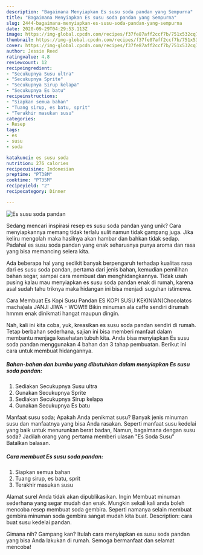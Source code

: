 ```yaml
---
description: "Bagaimana Menyiapkan Es susu soda pandan yang Sempurna"
title: "Bagaimana Menyiapkan Es susu soda pandan yang Sempurna"
slug: 2444-bagaimana-menyiapkan-es-susu-soda-pandan-yang-sempurna
date: 2020-09-29T04:29:53.113Z
image: https://img-global.cpcdn.com/recipes/f37fe87aff2ccf7b/751x532cq70/es-susu-soda-pandan-foto-resep-utama.jpg
thumbnail: https://img-global.cpcdn.com/recipes/f37fe87aff2ccf7b/751x532cq70/es-susu-soda-pandan-foto-resep-utama.jpg
cover: https://img-global.cpcdn.com/recipes/f37fe87aff2ccf7b/751x532cq70/es-susu-soda-pandan-foto-resep-utama.jpg
author: Jessie Reed
ratingvalue: 4.8
reviewcount: 12
recipeingredient:
- "Secukupnya Susu ultra"
- "Secukupnya Sprite"
- "Secukupnya Sirup kelapa"
- "Secukupnya Es batu"
recipeinstructions:
- "Siapkan semua bahan"
- "Tuang sirup, es batu, sprit"
- "Terakhir masukan susu"
categories:
- Resep
tags:
- es
- susu
- soda

katakunci: es susu soda 
nutrition: 276 calories
recipecuisine: Indonesian
preptime: "PT38M"
cooktime: "PT35M"
recipeyield: "2"
recipecategory: Dinner

---
```



![Es susu soda pandan](https://img-global.cpcdn.com/recipes/f37fe87aff2ccf7b/751x532cq70/es-susu-soda-pandan-foto-resep-utama.jpg)

Sedang mencari inspirasi resep es susu soda pandan yang unik? Cara menyiapkannya memang tidak terlalu sulit namun tidak gampang juga. Jika keliru mengolah maka hasilnya akan hambar dan bahkan tidak sedap. Padahal es susu soda pandan yang enak seharusnya punya aroma dan rasa yang bisa memancing selera kita.

Ada beberapa hal yang sedikit banyak berpengaruh terhadap kualitas rasa dari es susu soda pandan, pertama dari jenis bahan, kemudian pemilihan bahan segar, sampai cara membuat dan menghidangkannya. Tidak usah pusing kalau mau menyiapkan es susu soda pandan enak di rumah, karena asal sudah tahu triknya maka hidangan ini bisa menjadi suguhan istimewa.

Cara Membuat Es Kopi Susu Pandan ES KOPI SUSU KEKINIAN(Chocolatos macha)ala JANJI JIWA - WOW!!! Bikin minuman ala caffe sendiri dirumah hmmm enak dinikmati hangat maupun dingin.


Nah, kali ini kita coba, yuk, kreasikan es susu soda pandan sendiri di rumah. Tetap berbahan sederhana, sajian ini bisa memberi manfaat dalam membantu menjaga kesehatan tubuh kita. Anda bisa menyiapkan Es susu soda pandan menggunakan 4 bahan dan 3 tahap pembuatan. Berikut ini cara untuk membuat hidangannya.

<!--inarticleads1-->

##### Bahan-bahan dan bumbu yang dibutuhkan dalam menyiapkan Es susu soda pandan:

1. Sediakan Secukupnya Susu ultra
1. Gunakan Secukupnya Sprite
1. Sediakan Secukupnya Sirup kelapa
1. Gunakan Secukupnya Es batu


Manfaat susu soda; Apakah Anda penikmat susu? Banyak jenis minuman susu dan manfaatnya yang bisa Anda rasakan. Seperti manfaat susu kedelai yang baik untuk menurunkan berat badan, Namun, bagaimana dengan susu soda? Jadilah orang yang pertama memberi ulasan &#34;Es Soda Susu&#34; Batalkan balasan. 

<!--inarticleads2-->

##### Cara membuat Es susu soda pandan:

1. Siapkan semua bahan
1. Tuang sirup, es batu, sprit
1. Terakhir masukan susu


Alamat surel Anda tidak akan dipublikasikan. Ingin Membuat minuman sederhana yang segar mudah dan enak. Mungkin sekali kali anda boleh mencoba resep membuat soda gembira. Seperti namanya selain membuat gembira minuman soda gembira sangat mudah kita buat. Description: cara buat susu kedelai pandan. 

Gimana nih? Gampang kan? Itulah cara menyiapkan es susu soda pandan yang bisa Anda lakukan di rumah. Semoga bermanfaat dan selamat mencoba!
